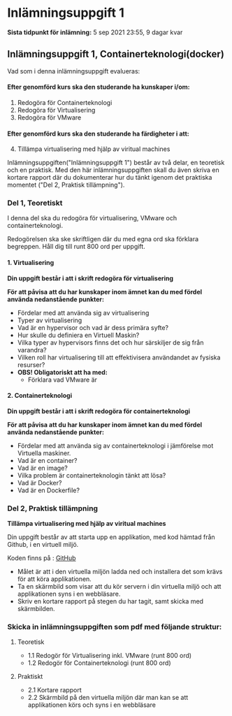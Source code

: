 # Inlämningsuppgift 1

__Sista tidpunkt för inlämning:__ 5 sep 2021 23:55, 9 dagar kvar

## Inlämningsuppgift 1, Containerteknologi(docker)

Vad som i denna inlämningsuppgift evalueras:

#### Efter genomförd kurs ska den studerande ha kunskaper i/om:

1. Redogöra för Containerteknologi
2. Redogöra för Virtualisering
3. Redogöra för VMware

#### Efter genomförd kurs ska den studerande ha färdigheter i att:

4. Tillämpa virtualisering med hjälp av viritual machines

Inlämningsuppgiften("Inlämningsuppgift 1") består av två delar, en teoretisk och en praktisk. Med den här
inlämningsuppgiften skall du även skriva en kortare rapport där du dokumenterar hur du tänkt igenom det praktiska
momentet ("Del 2, Praktisk tillämpning").

### Del 1, Teoretiskt

I denna del ska du redogöra för virtualisering, VMware och containerteknologi.

Redogörelsen ska ske skriftligen där du med egna ord ska förklara begreppen. Håll dig till runt 800 ord per uppgift.

#### 1. Virtualisering

__Din uppgift består i att i skrift redogöra för virtualisering__

__För att påvisa att du har kunskaper inom ämnet kan du med fördel använda nedanstående punkter:__

- Fördelar med att använda sig av virtualisering
- Typer av virtualisering
- Vad är en hypervisor och vad är dess primära syfte?
- Hur skulle du definiera en Virtuell Maskin?
- Vilka typer av hypervisors finns det och hur särskiljer de sig från varandra?
- Vilken roll har virtualisering till att effektivisera användandet av fysiska resurser?
- __OBS! Obligatoriskt att ha med:__
    - Förklara vad VMware är

#### 2. Containerteknologi

__Din uppgift består i att i skrift redogöra för containerteknologi__

__För att påvisa att du har kunskaper inom ämnet kan du med fördel använda nedanstående punkter:__

- Fördelar med att använda sig av containerteknologi i jämförelse mot Virtuella maskiner.
- Vad är en container?
- Vad är en image?
- Vilka problem är containerteknologin tänkt att lösa?
- Vad är Docker?
- Vad är en Dockerfile?

### Del 2, Praktisk tillämpning

__Tillämpa virtualisering med hjälp av viritual machines__

Din uppgift består av att starta upp en applikation, med kod hämtad från Github, i en virtuell miljö.

Koden finns på : [GitHub](https://github.com/AlexisFlach/my-cool-portfolio.git)

- Målet är att i den virtuella miljön ladda ned och installera det som krävs för att köra applikationen.
- Ta en skärmbild som visar att du kör servern i din virtuella miljö och att applikationen syns i en webbläsare.
- Skriv en kortare rapport på stegen du har tagit, samt skicka med skärmbilden.

### Skicka in inlämningsuppgiften som pdf med följande struktur:

1. Teoretisk
    - 1.1 Redogör för Virtualisering inkl. VMware (runt 800 ord)
    - 1.2 Redogör för Containerteknologi (runt 800 ord)

2. Praktiskt
    - 2.1 Kortare rapport
    - 2.2 Skärmbild på den virtuella miljön där man kan se att applikationen körs och syns i en webbläsare

